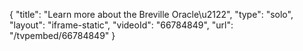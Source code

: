 {
    "title": "Learn more about the Breville Oracle\u2122",
    "type": "solo",
    "layout": "iframe-static",
    "videoId": "66784849",
    "url": "\/tvpembed\/66784849"
}